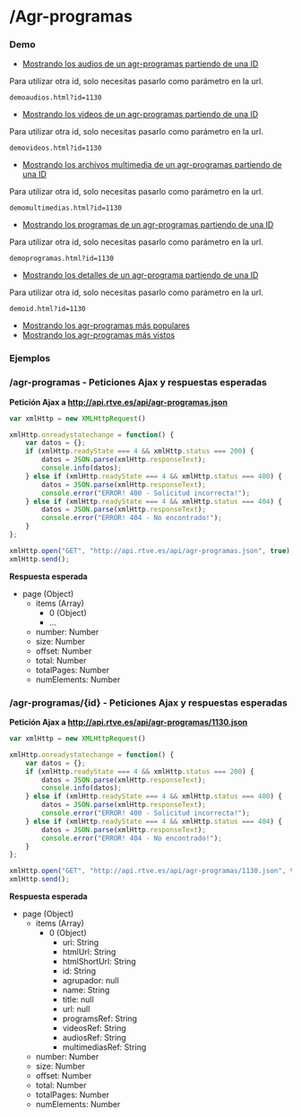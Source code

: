 # /Agr-programas

### Demo

- [Mostrando los audios de un agr-programas partiendo de una ID](demoaudios.html)

Para utilizar otra id, solo necesitas pasarlo como parámetro en la url.

```
demoaudios.html?id=1130
```

- [Mostrando los videos de un agr-programas partiendo de una ID](demovideos.html)

Para utilizar otra id, solo necesitas pasarlo como parámetro en la url.

```
demovideos.html?id=1130
```

- [Mostrando los archivos multimedia de un agr-programas partiendo de una ID](demomultimedias.html)

Para utilizar otra id, solo necesitas pasarlo como parámetro en la url.

```
demomultimedias.html?id=1130
```

- [Mostrando los programas de un agr-programas partiendo de una ID](demoprogramas.html)

Para utilizar otra id, solo necesitas pasarlo como parámetro en la url.

```
demoprogramas.html?id=1130
```

- [Mostrando los detalles de un agr-programa partiendo de una ID](demoid.html)

Para utilizar otra id, solo necesitas pasarlo como parámetro en la url.

```
demoid.html?id=1130
```

- [Mostrando los agr-programas más populares](demopopulares.html)
- [Mostrando los agr-programas más vistos](demovistos.html)


### Ejemplos


### /agr-programas - Peticiones Ajax y respuestas esperadas

**Petición Ajax a http://api.rtve.es/api/agr-programas.json**

```javascript
var xmlHttp = new XMLHttpRequest()

xmlHttp.onreadystatechange = function() {
    var datos = {};
    if (xmlHttp.readyState === 4 && xmlHttp.status === 200) {
        datos = JSON.parse(xmlHttp.responseText);
        console.info(datos);
    } else if (xmlHttp.readyState === 4 && xmlHttp.status === 400) {
        datos = JSON.parse(xmlHttp.responseText);
        console.error("ERROR! 400 - Solicitud incorrecta!");         
    } else if (xmlHttp.readyState === 4 && xmlHttp.status === 404) {
        datos = JSON.parse(xmlHttp.responseText);
        console.error("ERROR! 404 - No encontrado!");
    }
};

xmlHttp.open("GET", "http://api.rtve.es/api/agr-programas.json", true);
xmlHttp.send();
```

**Respuesta esperada**

- page (Object)
	- items (Array)
		- 0 (Object)
		- ...
	- number: Number
	- size: Number
	- offset: Number
	- total: Number
	- totalPages: Number
	- numElements: Number



### /agr-programas/{id} - Peticiones Ajax y respuestas esperadas

**Petición Ajax a http://api.rtve.es/api/agr-programas/1130.json**

```javascript
var xmlHttp = new XMLHttpRequest()

xmlHttp.onreadystatechange = function() {
    var datos = {};
    if (xmlHttp.readyState === 4 && xmlHttp.status === 200) {
        datos = JSON.parse(xmlHttp.responseText);
        console.info(datos);
    } else if (xmlHttp.readyState === 4 && xmlHttp.status === 400) {
        datos = JSON.parse(xmlHttp.responseText);
        console.error("ERROR! 400 - Solicitud incorrecta!");         
    } else if (xmlHttp.readyState === 4 && xmlHttp.status === 404) {
        datos = JSON.parse(xmlHttp.responseText);
        console.error("ERROR! 404 - No encontrado!");
    }
};

xmlHttp.open("GET", "http://api.rtve.es/api/agr-programas/1130.json", true);
xmlHttp.send();
```

**Respuesta esperada**

- page (Object)
	- items (Array)
		- 0 (Object)
			- uri: String
			- htmlUrl: String
			- htmlShortUrl: String
			- id: String
			- agrupador: null
			- name: String
			- title: null
			- url: null
			- programsRef: String
			- videosRef: String
			- audiosRef: String
			- multimediasRef: String
	- number: Number
	- size: Number
	- offset: Number
	- total: Number
	- totalPages: Number
	- numElements: Number